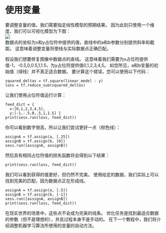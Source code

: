 # 使用变量
要调整变量的值，我们需要指定线性模型的预期结果。 因为此刻只使用一个维度，我们可以可视化模型为下图：</br>
![](http://kfcoding-static.oss-cn-hangzhou.aliyuncs.com/gitcourse-ml/lin-model.png)</br>
数据点的坐标为x和y占位符中提供的值，直线中的a和b参数分别提供斜率和截距。 这意味着调整变量将使线与实际数据点正确匹配。

假设我们想要修复图像中数据点的直线。 这意味着我们需要为x占位符提供值-1，-0.5,0,0.5,1,1.5，为y占位符提供值0,1,2,3,4,5。 如您所见，a和b变量的初始值（绿线）并不真正适合数据。 要计算这个错误，您可以使用以下代码：
```
squared_deltas = tf.square(linear_model - y)
loss = tf.reduce_sum(squared_deltas)
```
让我们使用占位符值运行计算：
```
feed_dict = {
  x:[0,1,2,3,4,5],
  y:[-1,-.5,0,.5,1,1.5] }
print(sess.run(loss, feed_dict))
```
你可以看到数字很高，所以让我们尝试更好一点（棕色线）：
```
assignA = tf.assign(a, [.25])
assignB = tf.assign(b, [0])
sess.run([assignA, assignB])
```
然后具有相同占位符值的损失函数将会得到以下结果：
```
print(sess.run(loss, feed_dict))
```
我们可以看到获得的值更好，但仍然不完美。 使用给定的数据，我们实际上可以找到完美的匹配，因为数据点正在形成线。
```
assignA = tf.assign(a, [.5])
assignB = tf.assign(b, [-1])
sess.run([assignA, assignB])
print(sess.run(loss, feed_dict))
```
在现实世界的场景中，这些点不会成为完美的线条。 优化任务是找到最适合数据的参数（但不是理想的），并且过程本身不是手动的。 在下一个教程中，我们将介绍调整机器学习算法所使用的变量的自动方法。


